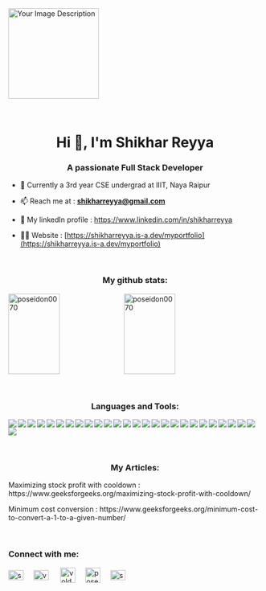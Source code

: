 

<img height="180px" aspect-ratio= "16/9" src="https://drive.google.com/uc?id=10ZU06rjhKAh47OwssxVq-5PZECRJ6zrs" alt="Your Image Description">


<p>&nbsp</p>
<h1 align="center">Hi 👋, I'm Shikhar Reyya</h1>
<h3 align="center">A passionate Full Stack Developer</h3>

- 🏫 Currently a 3rd year CSE undergrad at IIIT, Naya Raipur

- 📫 Reach me at : **shikharreyya@gmail.com**

- 🔗 My linkedIn profile : https://www.linkedin.com/in/shikharreyya

- 👨‍💻 Website : [https://shikharreyya.is-a.dev/myportfolio](https://shikharreyya.is-a.dev/myportfolio)

<p>&nbsp</p>
<h3 align="center">My github stats:</h3>
  
<img align="left" height="160px" width="45%" src="https://github-readme-stats.vercel.app/api?username=poseidon0070&show_icons=true&locale=en" alt="poseidon0070" />

<img width="45%" height="160px" src="https://github-readme-streak-stats.herokuapp.com/?user=poseidon0070&" alt="poseidon0070" />
<p>&nbsp</p>
<h3 align="center">Languages and Tools:</h3>
<img align="left" src="https://img.shields.io/badge/html5-%23E34F26.svg?style=for-the-badge&logo=html5&logoColor=white">
<img align="left" src="https://img.shields.io/badge/css3-%231572B6.svg?style=for-the-badge&logo=css3&logoColor=white">
<img align="left" src="https://img.shields.io/badge/javascript-%23323330.svg?style=for-the-badge&logo=javascript&logoColor=%23F7DF1E">
<img align="left" src="https://img.shields.io/badge/typescript-%23007ACC.svg?style=for-the-badge&logo=typescript&logoColor=white">
<img align="left" src="https://img.shields.io/badge/react-%2320232a.svg?style=for-the-badge&logo=react&logoColor=%2361DAFB">
<img align="left" src="https://img.shields.io/badge/python-3670A0?style=for-the-badge&logo=python&logoColor=ffdd54">
<img align="left" src="https://img.shields.io/badge/c++-%2300599C.svg?style=for-the-badge&logo=c%2B%2B&logoColor=white">
<img align="left" src="https://img.shields.io/badge/bootstrap-%238511FA.svg?style=for-the-badge&logo=bootstrap&logoColor=white">
<img align="left" src="https://img.shields.io/badge/MUI-%230081CB.svg?style=for-the-badge&logo=mui&logoColor=white">
<img align="left" src="https://img.shields.io/badge/node.js-6DA55F?style=for-the-badge&logo=node.js&logoColor=white">
<img align="left" src="https://img.shields.io/badge/express.js-%23404d59.svg?style=for-the-badge&logo=express&logoColor=%2361DAFB">
<img align="left" src="https://img.shields.io/badge/NPM-%23CB3837.svg?style=for-the-badge&logo=npm&logoColor=white">
<img align="left" src="https://img.shields.io/badge/NODEMON-%23323330.svg?style=for-the-badge&logo=nodemon&logoColor=%BBDEAD">
<img align="left" src="https://img.shields.io/badge/redux-%23593d88.svg?style=for-the-badge&logo=redux&logoColor=white">
<img align="left" src="https://img.shields.io/badge/Context--Api-000000?style=for-the-badge&logo=react">
<img align="left" src="https://img.shields.io/badge/React_Router-CA4245?style=for-the-badge&logo=react-router&logoColor=white">
<img align="left" src="https://img.shields.io/badge/MongoDB-%234ea94b.svg?style=for-the-badge&logo=mongodb&logoColor=white">
<img align="left" src="https://img.shields.io/badge/mysql-%2300f.svg?style=for-the-badge&logo=mysql&logoColor=white">
<img align="left" src="https://img.shields.io/badge/JWT-black?style=for-the-badge&logo=JSON%20web%20tokens">
<img align="left" src="https://img.shields.io/badge/git-%23F05033.svg?style=for-the-badge&logo=git&logoColor=white">
<img align="left" src="https://img.shields.io/badge/github-%23121011.svg?style=for-the-badge&logo=github&logoColor=white">
<img align="left" src="https://img.shields.io/badge/github%20pages-121013?style=for-the-badge&logo=github&logoColor=white">
<img align="left" src="https://img.shields.io/badge/Visual%20Studio-5C2D91.svg?style=for-the-badge&logo=visual-studio&logoColor=white">
<img align="left" src="https://img.shields.io/badge/netlify-%23000000.svg?style=for-the-badge&logo=netlify&logoColor=#00C7B7">
<img align="left" src="https://img.shields.io/badge/Render-%46E3B7.svg?style=for-the-badge&logo=render&logoColor=white">
<img align="left" src="https://img.shields.io/badge/Firebase-039BE5?style=for-the-badge&logo=Firebase&logoColor=white">
<img src="https://img.shields.io/badge/docker-%230db7ed.svg?style=for-the-badge&logo=docker&logoColor=white">
<p>&nbsp</p>
<h3 align="center">My Articles:</h3>
<p>Maximizing stock profit with cooldown : https://www.geeksforgeeks.org/maximizing-stock-profit-with-cooldown/</p>
<p>Minimum cost conversion : https://www.geeksforgeeks.org/minimum-cost-to-convert-a-1-to-a-given-number/</p>

<p>&nbsp</p>
<h3>Connect with me:</h3>
<p>
<a href="https://www.linkedin.com/in/shikharreyya" target="blank"><img align="center" src="https://raw.githubusercontent.com/rahuldkjain/github-profile-readme-generator/master/src/images/icons/Social/linked-in-alt.svg" alt="shikhar reyya" height="20" width="30" /></a>&nbsp;&nbsp;&nbsp;&nbsp;
<a href="https://twitter.com/voldemort_7585" target="blank"><img align="center" src="https://raw.githubusercontent.com/rahuldkjain/github-profile-readme-generator/master/src/images/icons/Social/twitter.svg" alt="voldemoty_7585" height="20" width="30" /></a> &nbsp;&nbsp;&nbsp;&nbsp;
<a color="white" href="https://www.codechef.com/users/voldemort_7585" target="blank"><img align="center" src="https://cdn.jsdelivr.net/npm/simple-icons@3.1.0/icons/codechef.svg" alt="voldemort_7585" height="30" width="30" /></a>&nbsp;&nbsp;&nbsp;&nbsp;
<a href="https://codeforces.com/profile/poseidon_0070" target="blank"><img align="center" src="https://raw.githubusercontent.com/rahuldkjain/github-profile-readme-generator/master/src/images/icons/Social/codeforces.svg" alt="poseidon_0070" height="30" width="30" /></a>&nbsp;&nbsp;&nbsp;&nbsp;
<a href="https://auth.geeksforgeeks.org/user/shikhar7585" target="blank"><img align="center" src="https://raw.githubusercontent.com/rahuldkjain/github-profile-readme-generator/master/src/images/icons/Social/geeks-for-geeks.svg" alt="shikhar7585" height="20" width="30" /></a>&nbsp;&nbsp;&nbsp;&nbsp;
</p>
